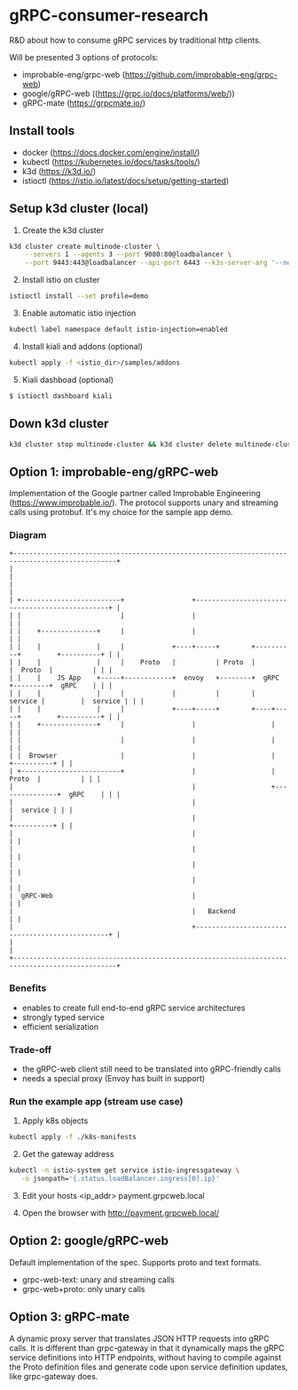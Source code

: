 # gRPC-consumer-research
R&amp;D about how to consume gRPC services by traditional http clients.

Will be presented 3 options of protocols: 
 - improbable-eng/grpc-web (https://github.com/improbable-eng/grpc-web)
 - google/gRPC-web ((https://grpc.io/docs/platforms/web/))
 - gRPC-mate (https://grpcmate.io/)

## Install tools
 - docker (https://docs.docker.com/engine/install/)
 - kubectl (https://kubernetes.io/docs/tasks/tools/)
 - k3d (https://k3d.io/)
 - istioctl (https://istio.io/latest/docs/setup/getting-started)

## Setup k3d cluster (local)
1. Create the k3d cluster
```bash
k3d cluster create multinode-cluster \
    --servers 1 --agents 3 --port 9080:80@loadbalancer \
    --port 9443:443@loadbalancer --api-port 6443 --k3s-server-arg '--no-deploy=traefik'
```
2. Install istio on cluster
```bash
istioctl install --set profile=demo
```
3. Enable automatic istio injection
```bash
kubectl label namespace default istio-injection=enabled
```
4. Install kiali and addons (optional)
```bash
kubectl apply -f <istio_dir>/samples/addons
```
5. Kiali dashboad (optional)
```bash
$ istioctl dashboard kiali
``` 

## Down k3d cluster
```bash
k3d cluster stop multinode-cluster && k3d cluster delete multinode-cluster
```

## Option 1: improbable-eng/gRPC-web
Implementation of the Google partner called Improbable Engineering (https://www.improbable.io/).
The protocol supports unary and streaming calls using protobuf.
It's my choice for the sample app demo.

### Diagram
```
+------------------------------------------------------------------------------------------------+
|                                                                                                |
|                                                                                                |
| +-------------------------+                 +------------------------------------------------+ |
| |                         |                 |                                                | |
| |    +--------------+     |                 |                                                | |
| |    |              |     |            +----+-----+        +----------+         +----------+ | |
| |    |              |     |    Proto   |          | Proto  |          |  Proto  |          | | |
| |    |    JS App    +-----+------------+  envoy   +--------+  gRPC    +---------+  gRPC    | | |
| |    |              |     |            |          |        |  service |         |  service | | |
| |    |              |     |            +----+-----+        +----+-----+         +----------+ | |
| |    +--------------+     |                 |                   |                            | |
| |                         |                 |                   |                            | |
| |  Browser                |                 |                   |               +----------+ | |
| +-------------------------+                 |                   |        Proto  |          | | |
|                                             |                   +---------------+  gRPC    | | |
|                                             |                                   |  service | | |
|                                             |                                   +----------+ | |
|                                             |                                                | |
|                                             |                                                | |
|                                             |                                                | |
|                                             |                                                | |
|  gRPC-Web                                   |                                                | |
|                                             |   Backend                                      | |
|                                             +------------------------------------------------+ |
|                                                                                                |
+------------------------------------------------------------------------------------------------+
```

### Benefits
- enables to create full end-to-end gRPC service architectures
- strongly typed service
- efficient serialization

### Trade-off
- the gRPC-web client still need to be translated into gRPC-friendly calls
- needs a special proxy (Envoy has built in support)

### Run the example app (stream use case)
1. Apply k8s objects
```bash
kubectl apply -f ./k8s-manifests
```
2. Get the gateway address
```bash
kubectl -n istio-system get service istio-ingressgateway \
   -o jsonpath='{.status.loadBalancer.ingress[0].ip}'
```
3. Edit your hosts
   <ip_addr> payment.grpcweb.local
   
4. Open the browser with http://payment.grpcweb.local/


## Option 2: google/gRPC-web
Default implementation of the spec. Supports proto and text formats.
 - grpc-web-text: unary and streaming calls
 - grpc-web+proto: only unary calls


## Option 3: gRPC-mate
A dynamic proxy server that translates JSON HTTP requests into gRPC calls.
It is different than grpc-gateway in that it dynamically maps the gRPC service definitions into HTTP endpoints, without having to compile against the Proto definition files and generate code upon service definition updates, like grpc-gateway does.